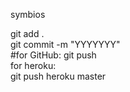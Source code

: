 symbios

git add . <br>
git commit -m "YYYYYYY"<br>
#for GitHub:
git push<br>
for heroku:<br>
git push heroku master<br>
